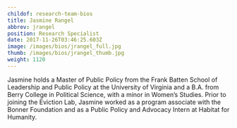 ```yaml
---
childof: research-team-bios
title: Jasmine Rangel
abbrev: jrangel
position: Research Specialist
date: 2017-11-26T03:46:25.603Z
image: /images/bios/jrangel_full.jpg
thumb: /images/bios/jrangel_thumb.jpg
weight: 1120
---
```

Jasmine holds a Master of Public Policy from the Frank Batten School of Leadership and Public Policy at the University of Virginia and a B.A. from Berry College in Political Science, with a minor in Women’s Studies. Prior to joining the Eviction Lab, Jasmine worked as a program associate with the Bonner Foundation and as a Public Policy and Advocacy Intern at Habitat for Humanity.
